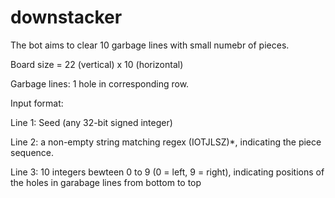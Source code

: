 # downstacker
The bot aims to clear 10 garbage lines with small numebr of pieces.

Board size = 22 (vertical) x 10 (horizontal)

Garbage lines: 1 hole in corresponding row.

Input format:

Line 1: Seed (any 32-bit signed integer)

Line 2: a non-empty string matching regex (IOTJLSZ)*, indicating the piece sequence.

Line 3: 10 integers bewteen 0 to 9 (0 = left, 9 = right), indicating positions of the holes in garabage lines from bottom to top
